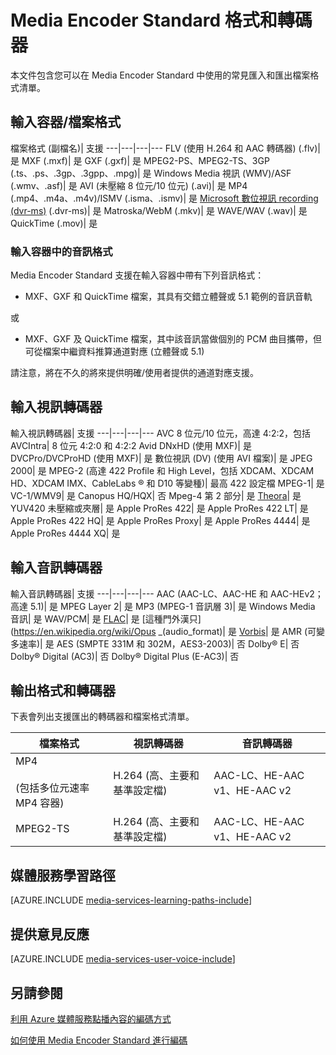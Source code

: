 <properties 
    pageTitle="Media Encoder Standard 格式和轉碼器" 
    description="本主題提供 Azure Media Encoder Standard 格式和轉碼器的概觀。" 
    services="media-services" 
    documentationCenter="" 
    authors="juliako,anilmur" 
    manager="dwrede" 
    editor=""/>

<tags 
    ms.service="media-services" 
    ms.workload="media" 
    ms.tgt_pltfrm="na" 
    ms.devlang="na" 
    ms.topic="article" 
    ms.date="10/15/2015"  
    ms.author="juliako"/>


# Media Encoder Standard 格式和轉碼器

本文件包含您可以在 Media Encoder Standard 中使用的常見匯入和匯出檔案格式清單。


## 輸入容器/檔案格式

 檔案格式 (副檔名)| 支援
---|---|---|---
 FLV (使用 H.264 和 AAC 轉碼器) (.flv)| 是
 MXF (.mxf)| 是
 GXF (.gxf)| 是
 MPEG2-PS、MPEG2-TS、3GP (.ts、.ps、.3gp、.3gpp、.mpg)| 是
 Windows Media 視訊 (WMV)/ASF (.wmv、.asf)| 是
 AVI (未壓縮 8 位元/10 位元) (.avi)| 是
 MP4 (.mp4、.m4a、.m4v)/ISMV (.isma、.ismv)| 是
 [Microsoft 數位視訊 recording (dvr-ms)](https://msdn.microsoft.com/library/windows/desktop/dd692984) (.dvr-ms)| 是
 Matroska/WebM (.mkv)| 是
 WAVE/WAV (.wav)| 是
 QuickTime (.mov)| 是

### 輸入容器中的音訊格式

Media Encoder Standard 支援在輸入容器中帶有下列音訊格式：

- MXF、GXF 和 QuickTime 檔案，其具有交錯立體聲或 5.1 範例的音訊音軌

或

- MXF、GXF 及 QuickTime 檔案，其中該音訊當做個別的 PCM 曲目攜帶，但可從檔案中繼資料推算通道對應 (立體聲或 5.1)

請注意，將在不久的將來提供明確/使用者提供的通道對應支援。


## 輸入視訊轉碼器

 輸入視訊轉碼器| 支援
---|---|---|---
 AVC 8 位元/10 位元，高達 4:2:2，包括 AVCIntra| 8 位元 4:2:0 和 4:2:2
 Avid DNxHD (使用 MXF)| 是
 DVCPro/DVCProHD (使用 MXF)| 是
 數位視訊 (DV) (使用 AVI 檔案)| 是
 JPEG 2000| 是
 MPEG-2 (高達 422 Profile 和 High Level，包括 XDCAM、XDCAM HD、XDCAM IMX、CableLabs ® 和 D10 等變種)| 最高 422 設定檔
 MPEG-1| 是
 VC-1/WMV9| 是
 Canopus HQ/HQX| 否
 Mpeg-4 第 2 部分| 是
 [Theora](https://en.wikipedia.org/wiki/Theora)| 是
 YUV420 未壓縮或夾層| 是
 Apple ProRes 422| 是
 Apple ProRes 422 LT| 是
 Apple ProRes 422 HQ| 是
 Apple ProRes Proxy| 是
 Apple ProRes 4444| 是
 Apple ProRes 4444 XQ| 是



## 輸入音訊轉碼器

 輸入音訊轉碼器| 支援
---|---|---|---
 AAC (AAC-LC、AAC-HE 和 AAC-HEv2；高達 5.1)| 是
 MPEG Layer 2| 是
 MP3 (MPEG-1 音訊層 3)| 是
 Windows Media 音訊| 是
 WAV/PCM| 是
 [FLAC](https://en.wikipedia.org/wiki/FLAC)</a>| 是
 [這種門外漢只](https://en.wikipedia.org/wiki/Opus _(audio_format)| 是
 [Vorbis](https://en.wikipedia.org/wiki/Vorbis)</a>| 是
 AMR (可變多速率)| 是
 AES (SMPTE 331M 和 302M，AES3-2003)| 否
 Dolby® E| 否
 Dolby® Digital (AC3)| 否
 Dolby® Digital Plus (E-AC3)| 否


## 輸出格式和轉碼器

下表會列出支援匯出的轉碼器和檔案格式清單。


 檔案格式| 視訊轉碼器| 音訊轉碼器
---|---|---
 MP4 <br/><br/>(包括多位元速率 MP4 容器)| H.264 (高、主要和基準設定檔)| AAC-LC、HE-AAC v1、HE-AAC v2
 MPEG2-TS| H.264 (高、主要和基準設定檔)| AAC-LC、HE-AAC v1、HE-AAC v2



## 媒體服務學習路徑

[AZURE.INCLUDE [media-services-learning-paths-include](../../includes/media-services-learning-paths-include.md)]

## 提供意見反應

[AZURE.INCLUDE [media-services-user-voice-include](../../includes/media-services-user-voice-include.md)]

## 另請參閱

[利用 Azure 媒體服務點播內容的編碼方式](media-services-encode-asset.md)

[如何使用 Media Encoder Standard 進行編碼](media-services-dotnet-encode-with-media-encoder-standard.md)





